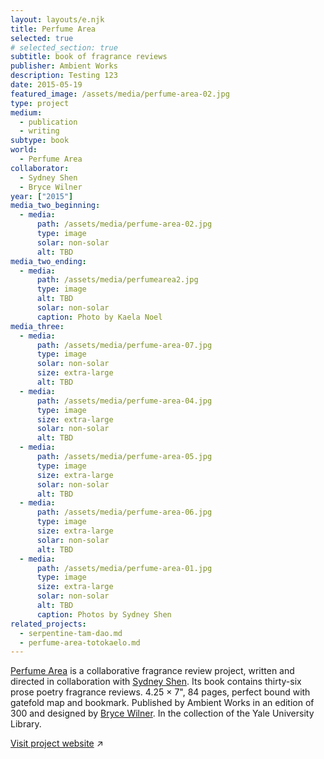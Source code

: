 ```yaml
---
layout: layouts/e.njk
title: Perfume Area
selected: true
# selected_section: true
subtitle: book of fragrance reviews
publisher: Ambient Works
description: Testing 123
date: 2015-05-19
featured_image: /assets/media/perfume-area-02.jpg
type: project
medium:
  - publication
  - writing
subtype: book
world:
  - Perfume Area
collaborator:
  - Sydney Shen
  - Bryce Wilner
year: ["2015"]
media_two_beginning:
  - media:
      path: /assets/media/perfume-area-02.jpg
      type: image
      solar: non-solar
      alt: TBD
media_two_ending:
  - media:
      path: /assets/media/perfumearea2.jpg
      type: image
      alt: TBD
      solar: non-solar
      caption: Photo by Kaela Noel
media_three:
  - media:
      path: /assets/media/perfume-area-07.jpg
      type: image
      solar: non-solar
      size: extra-large
      alt: TBD
  - media:
      path: /assets/media/perfume-area-04.jpg
      type: image
      size: extra-large
      solar: non-solar
      alt: TBD
  - media:
      path: /assets/media/perfume-area-05.jpg
      type: image
      size: extra-large
      solar: non-solar
      alt: TBD
  - media:
      path: /assets/media/perfume-area-06.jpg
      type: image
      size: extra-large
      solar: non-solar
      alt: TBD
  - media:
      path: /assets/media/perfume-area-01.jpg
      type: image
      size: extra-large
      solar: non-solar
      alt: TBD
      caption: Photos by Sydney Shen
related_projects:
  - serpentine-tam-dao.md
  - perfume-area-totokaelo.md
---
```


<a href="/medium/world/perfume-area">Perfume Area</a> is a collaborative fragrance review project, written and directed in collaboration with <a href="/with/sydney-shen" class="collaborator">Sydney Shen</a>. Its book contains thirty-six prose poetry fragrance reviews. 4.25 × 7", 84 pages, perfect bound with gatefold map and bookmark. Published by Ambient Works in an edition of 300 and designed by <a href="/with/bryce-wilner" class="collaborator">Bryce Wilner</a>. In the collection of the Yale University Library.

[Visit project website](https://perfume-area.com) ↗

<!-- [Soft](/with/soft) -->

<!-- “I love that this lets me use my phone less and experience something beautiful. The details of what you see out of the window, raindrops and the pins you collect all are great.” — su.b3

“it’s like @Headspace without the guidance”

“Flight Simulator, an iOS app that doesn’t let you fly the plane... you just start a trip and stare peacefully out the window” — kottke.org -->
